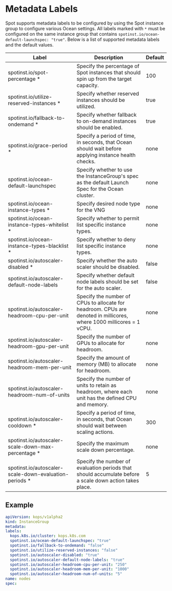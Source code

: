 # Metadata Labels

Spot supports metadata labels to be configured by using the Spot instance group to configure various Ocean settings. All labels marked with `*` must be configured on the same instance group that contains `spotinst.io/ocean-default-launchspec: "true"`. Below is a list of supported metadata labels and the default values.

| Label                                                   | Description                                                                                                          | Default |
| ------------------------------------------------------- | -------------------------------------------------------------------------------------------------------------------- | ------- |
| spotinst.io/spot-percentage \*                          | Specify the percentage of Spot instances that should spin up from the target capacity.                               | 100     |
| spotinst.io/utilize-reserved-instances \*               | Specify whether reserved instances should be utilized.                                                               | true    |
| spotinst.io/fallback-to-ondemand \*                     | Specify whether fallback to on-demand instances should be enabled.                                                   | true    |
| spotinst.io/grace-period \*                             | Specify a period of time, in seconds, that Ocean should wait before applying instance health checks.                 | none    |
| spotinst.io/ocean-default-launchspec                    | Specify whether to use the InstanceGroup's spec as the default Launch Spec for the Ocean cluster.                    | none    |
| spotinst.io/ocean-instance-types \*                     | Specify desired node type for the VNG                                                                                | none    |
| spotinst.io/ocean-instance-types-whitelist \*           | Specify whether to permit list specific instance types.                                                                | none    |
| spotinst.io/ocean-instance-types-blacklist \*           | Specify whether to deny list specific instance types.                                                                | none    |
| spotinst.io/autoscaler-disabled \*                      | Specify whether the auto scaler should be disabled.                                                                  | false   |
| spotinst.io/autoscaler-default-node-labels              | Specify whether default node labels should be set for the auto scaler.                                               | false   |
| spotinst.io/autoscaler-headroom-cpu-per-unit            | Specify the number of CPUs to allocate for headroom. CPUs are denoted in millicores, where 1000 millicores = 1 vCPU. | none    |
| spotinst.io/autoscaler-headroom-gpu-per-unit            | Specify the number of GPUs to allocate for headroom.                                                                 | none    |
| spotinst.io/autoscaler-headroom-mem-per-unit            | Specify the amount of memory (MB) to allocate for headroom.                                                          | none    |
| spotinst.io/autoscaler-headroom-num-of-units            | Specify the number of units to retain as headroom, where each unit has the defined CPU and memory.                   | none    |
| spotinst.io/autoscaler-cooldown \*                      | Specify a period of time, in seconds, that Ocean should wait between scaling actions.                                | 300     |
| spotinst.io/autoscaler-scale-down-max-percentage \*     | Specify the maximum scale down percentage.                                                                           | none    |
| spotinst.io/autoscaler-scale-down-evaluation-periods \* | Specify the number of evaluation periods that should accumulate before a scale down action takes place.              | 5       |

## Example

```yaml
apiVersion: kops/v1alpha2
kind: InstanceGroup
metadata:
labels:
  kops.k8s.io/cluster: kops.k8s.com
  spotinst.io/ocean-default-launchspec: "true"
  spotinst.io/fallback-to-ondemand: "false"
  spotinst.io/utilize-reserved-instances: "false"
  spotinst.io/autoscaler-disabled: "true"
  spotinst.io/autoscaler-default-node-labels: "true"
  spotinst.io/autoscaler-headroom-cpu-per-unit: "250"
  spotinst.io/autoscaler-headroom-mem-per-unit: "1000"
  spotinst.io/autoscaler-headroom-num-of-units: "5"
name: nodes
spec:
```
